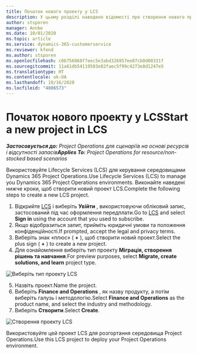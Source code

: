 ```yaml
---
title: Початок нового проекту у LCS
description: У цьому розділі наведено відомості про створення нового проекту в LCS для середовища Project Operations.
author: stsporen
manager: Annbe
ms.date: 10/01/2020
ms.topic: article
ms.service: dynamics-365-customerservice
ms.reviewer: kfend
ms.author: stsporen
ms.openlocfilehash: c0b756068f7eec5e3abd326957ee07cb0d00331f
ms.sourcegitcommit: 11a61db54119503e82faec5f99c4273e8d1247e5
ms.translationtype: HT
ms.contentlocale: uk-UA
ms.lasthandoff: 10/16/2020
ms.locfileid: "4086573"
---
```

# <a name="start-a-new-project-in-lcs"></a><span data-ttu-id="82706-103">Початок нового проекту у LCS</span><span class="sxs-lookup"><span data-stu-id="82706-103">Start a new project in LCS</span></span>

<span data-ttu-id="82706-104">_**Застосовується до:** Project Operations для сценаріїв на основі ресурсів і відсутності запасів_</span><span class="sxs-lookup"><span data-stu-id="82706-104">_**Applies To:** Project Operations for resource/non-stocked based scenarios_</span></span>

<span data-ttu-id="82706-105">Використовуйте Lifecycle Services (LCS) для керування середовищами Dynamics 365 Project Operations.</span><span class="sxs-lookup"><span data-stu-id="82706-105">Use Lifecycle Services (LCS) to manage you Dynamics 365 Project Operations environments.</span></span> <span data-ttu-id="82706-106">Виконайте наведені нижче кроки, щоб створити новий проект LCS.</span><span class="sxs-lookup"><span data-stu-id="82706-106">Complete the following steps to create a new LCS project.</span></span>

1. <span data-ttu-id="82706-107">Відкрийте [LCS](https://lcs.dynamics.com/Logon/Index) і виберіть **Увійти** , використовуючи обліковий запис, застосований під час оформлення передплати.</span><span class="sxs-lookup"><span data-stu-id="82706-107">Go to [LCS](https://lcs.dynamics.com/Logon/Index) and select **Sign in** using the account that you used to subscribe.</span></span>
2. <span data-ttu-id="82706-108">Якщо відобразиться запит, прийміть юридичні умови та положення конфіденційності.</span><span class="sxs-lookup"><span data-stu-id="82706-108">If prompted, accept the legal and privacy terms.</span></span>
3. <span data-ttu-id="82706-109">Виберіть знак «плюс» ( **+** ), щоб створити новий проект.</span><span class="sxs-lookup"><span data-stu-id="82706-109">Select the plus sign ( **+** ) to create a new project.</span></span>
4. <span data-ttu-id="82706-110">Для ознайомлення виберіть тип проекту **Міграція, створення рішень та навчання**.</span><span class="sxs-lookup"><span data-stu-id="82706-110">For preview purposes, select **Migrate, create solutions, and learn** project type.</span></span>

  ![Виберіть тип проекту LCS](./media/create-lcs-1.png)

5. <span data-ttu-id="82706-112">Назвіть проект.</span><span class="sxs-lookup"><span data-stu-id="82706-112">Name the project.</span></span> 
6. <span data-ttu-id="82706-113">Виберіть **Finance and Operations** , як назву продукту, а потім виберіть галузь і методологію.</span><span class="sxs-lookup"><span data-stu-id="82706-113">Select **Finance and Operations** as the product name, and select the industry and methodology.</span></span> 
7. <span data-ttu-id="82706-114">Виберіть **Створити**.</span><span class="sxs-lookup"><span data-stu-id="82706-114">Select **Create**.</span></span>

![Створення проекту LCS](./media/create-lcs-2.png)

<span data-ttu-id="82706-116">Використовуйте цей проект LCS для розгортання середовища Project Operations.</span><span class="sxs-lookup"><span data-stu-id="82706-116">Use this LCS project to deploy your Project Operations environment.</span></span>


